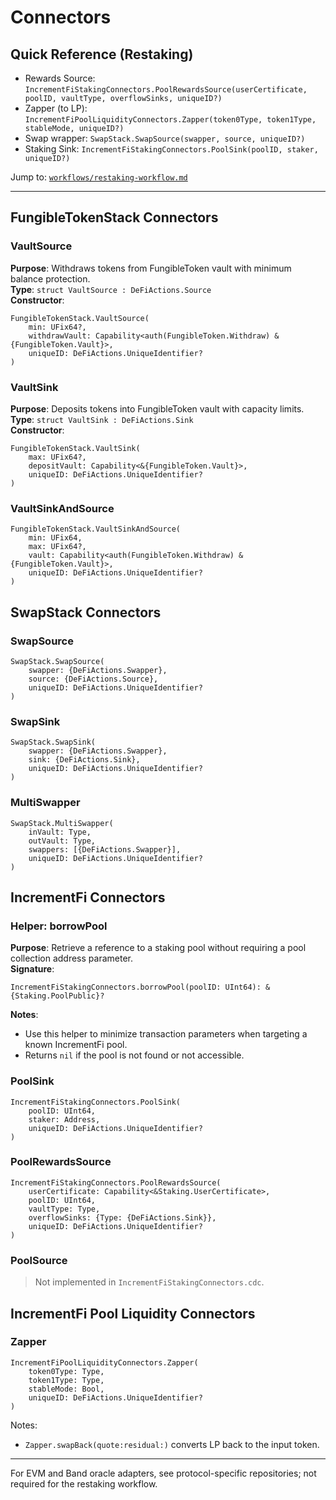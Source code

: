 # Connectors

## Quick Reference (Restaking)
- Rewards Source: `IncrementFiStakingConnectors.PoolRewardsSource(userCertificate, poolID, vaultType, overflowSinks, uniqueID?)`
- Zapper (to LP): `IncrementFiPoolLiquidityConnectors.Zapper(token0Type, token1Type, stableMode, uniqueID?)`
- Swap wrapper: `SwapStack.SwapSource(swapper, source, uniqueID?)`
- Staking Sink: `IncrementFiStakingConnectors.PoolSink(poolID, staker, uniqueID?)`

Jump to: [`workflows/restaking-workflow.md`](./workflows/restaking-workflow.md)

---

## FungibleTokenStack Connectors

### VaultSource
**Purpose**: Withdraws tokens from FungibleToken vault with minimum balance protection.  
**Type**: `struct VaultSource : DeFiActions.Source`  
**Constructor**:
```cadence
FungibleTokenStack.VaultSource(
    min: UFix64?,
    withdrawVault: Capability<auth(FungibleToken.Withdraw) &{FungibleToken.Vault}>,
    uniqueID: DeFiActions.UniqueIdentifier?
)
```

### VaultSink
**Purpose**: Deposits tokens into FungibleToken vault with capacity limits.  
**Type**: `struct VaultSink : DeFiActions.Sink`  
**Constructor**:
```cadence
FungibleTokenStack.VaultSink(
    max: UFix64?,
    depositVault: Capability<&{FungibleToken.Vault}>,
    uniqueID: DeFiActions.UniqueIdentifier?
)
```

### VaultSinkAndSource
```cadence
FungibleTokenStack.VaultSinkAndSource(
    min: UFix64,
    max: UFix64?,
    vault: Capability<auth(FungibleToken.Withdraw) &{FungibleToken.Vault}>,
    uniqueID: DeFiActions.UniqueIdentifier?
)
```

## SwapStack Connectors

### SwapSource
```cadence
SwapStack.SwapSource(
    swapper: {DeFiActions.Swapper},
    source: {DeFiActions.Source},
    uniqueID: DeFiActions.UniqueIdentifier?
)
```

### SwapSink
```cadence
SwapStack.SwapSink(
    swapper: {DeFiActions.Swapper},
    sink: {DeFiActions.Sink},
    uniqueID: DeFiActions.UniqueIdentifier?
)
```

### MultiSwapper
```cadence
SwapStack.MultiSwapper(
    inVault: Type,
    outVault: Type,
    swappers: [{DeFiActions.Swapper}],
    uniqueID: DeFiActions.UniqueIdentifier?
)
```

## IncrementFi Connectors

### Helper: borrowPool
**Purpose**: Retrieve a reference to a staking pool without requiring a pool collection address parameter.  
**Signature**:
```cadence
IncrementFiStakingConnectors.borrowPool(poolID: UInt64): &{Staking.PoolPublic}?
```
**Notes**:
- Use this helper to minimize transaction parameters when targeting a known IncrementFi pool.
- Returns `nil` if the pool is not found or not accessible.

### PoolSink
```cadence
IncrementFiStakingConnectors.PoolSink(
    poolID: UInt64,
    staker: Address,
    uniqueID: DeFiActions.UniqueIdentifier?
)
```

### PoolRewardsSource
```cadence
IncrementFiStakingConnectors.PoolRewardsSource(
    userCertificate: Capability<&Staking.UserCertificate>,
    poolID: UInt64,
    vaultType: Type,
    overflowSinks: {Type: {DeFiActions.Sink}},
    uniqueID: DeFiActions.UniqueIdentifier?
)
```

### PoolSource
> Not implemented in `IncrementFiStakingConnectors.cdc`.

## IncrementFi Pool Liquidity Connectors

### Zapper
```cadence
IncrementFiPoolLiquidityConnectors.Zapper(
    token0Type: Type,
    token1Type: Type,
    stableMode: Bool,
    uniqueID: DeFiActions.UniqueIdentifier?
)
```

Notes:
- `Zapper.swapBack(quote:residual:)` converts LP back to the input token.

---

For EVM and Band oracle adapters, see protocol-specific repositories; not required for the restaking workflow.
